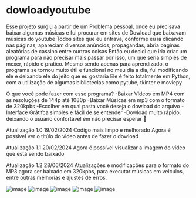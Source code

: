 # dowloadyoutube

Esse projeto surgiu a partir de um Problema pessoal, onde eu precisava baixar algumas músicas e fui procurar em sites de Dowload que baixavam músicas do youtube
Todos sites que eu entrava, conforme eu ia clicando nas páginas, apareciam diversos anúncios, propagandas, abria páginas aleatórias de cassino entre ourtras coisas
Então eu decidi que iria criar um programa para não precisar mais passar por isso, um que seria simples de mexer, rápido e pratico.
Mesmo sendo apenas para aprendizado, o programa se tornou muito útil e funcional no meu dia a dia, fui modificando ele e deixando ele do jeito que eu gostaria
Ele é feito totalmente em Python, com a utilização de algumas biblioteclas como pytube, tkinter e moviepy

O que você pode fazer com esse programa?
-Baixar Vídeos em MP4 com as resoluções de 144p até 1080p 
-Baixar Músicas em mp3 com o formato de 320kpbs 
-Escolher em qual pasta você deseja o dowload do arquivo
-Interface Grátifca simples e fácil de se entender
-Dowload muito rápido, deixando o úsuario confortável em não precisar esperar 🚀

Atualização 1.0 19/02/2024
Código mais limpo e melhorado
Agora é possível ver o titúlo do video antes de fazer o dowload

Atualização 1.1 20/02/2024
Agora é possível visualizar a imagem do vídeo que está sendo baixado

Atualização 1.2 28/06/2024
Atualizações e modificações para o formato do MP3 agora ser baixado em 320kpbs, para executar músicas em veiculos, entre outras melhorias e ajustes de erros.

![image](https://github.com/Lucaseduh/dowloadyoutube/assets/103043994/8141896c-8246-401a-ac6f-8645bfc36ace)
![image](https://github.com/Lucaseduh/dowloadyoutube/assets/103043994/245bd3da-b552-40d7-bd21-233fe079ec5b)
![image](https://github.com/Lucaseduh/dowloadyoutube/assets/103043994/306736a6-9e27-4999-bfb6-0575d1edcb12)
![image](https://github.com/Lucaseduh/dowloadyoutube/assets/103043994/80535123-97d4-48de-92f9-e6d448783d19)
![image](https://github.com/Lucaseduh/dowloadyoutube/assets/103043994/0b7c2e39-92c7-4a26-aea7-c01f767965f3)



